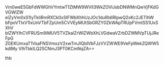 Vm0weE5GbFdWWGhVYmtwT1ZtMW9WVll3WkZOVlJsbDNWMnQwVjFKdGVGWlZW
elZyVm0xS1IyTkliRmRXCk0xSlFWbXhhUzJOc1duRldiRlpwQ2xKc2JETlhW
bFpoVTIxV1IxUnVTbFZpUm5CVVEyMUtSbGRZY0ZkWApTRUpFVmtSS1UxSXhV
blZWYlhCVFRUSm9iMUV5TVZkalZrWlZWbXhLVGdwaVZrbDZWMVpTUjJReFpG
ZGEKUmxaT1VsaFNSVmxzV2xwTmJIQldVbFJzVVZWWE9VeFpWekZQWW5kdlMy
VlhTbklLQ25CNmJ3PT0KCmNqZA==

thb